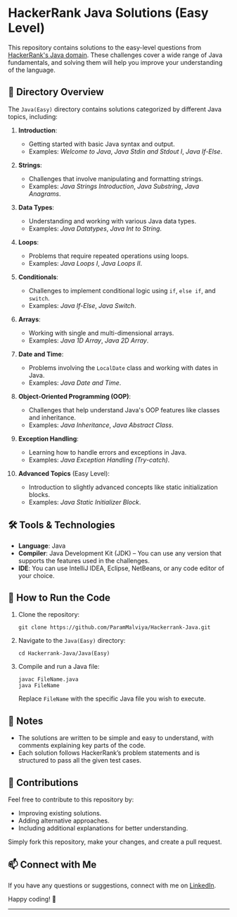 # HackerRank Java Solutions (Easy Level)

This repository contains solutions to the easy-level questions from [HackerRank's Java domain](https://www.hackerrank.com/domains/java?badge_type=java&filters%5Bdifficulty%5D%5B%5D=easy). These challenges cover a wide range of Java fundamentals, and solving them will help you improve your understanding of the language.

## 📂 Directory Overview

The `Java(Easy)` directory contains solutions categorized by different Java topics, including:

1. **Introduction**: 
   - Getting started with basic Java syntax and output.
   - Examples: *Welcome to Java*, *Java Stdin and Stdout I*, *Java If-Else*.

2. **Strings**:
   - Challenges that involve manipulating and formatting strings.
   - Examples: *Java Strings Introduction*, *Java Substring*, *Java Anagrams*.

3. **Data Types**:
   - Understanding and working with various Java data types.
   - Examples: *Java Datatypes*, *Java Int to String*.

4. **Loops**:
   - Problems that require repeated operations using loops.
   - Examples: *Java Loops I*, *Java Loops II*.

5. **Conditionals**:
   - Challenges to implement conditional logic using `if`, `else if`, and `switch`.
   - Examples: *Java If-Else*, *Java Switch*.

6. **Arrays**:
   - Working with single and multi-dimensional arrays.
   - Examples: *Java 1D Array*, *Java 2D Array*.

7. **Date and Time**:
   - Problems involving the `LocalDate` class and working with dates in Java.
   - Examples: *Java Date and Time*.

8. **Object-Oriented Programming (OOP)**:
   - Challenges that help understand Java's OOP features like classes and inheritance.
   - Examples: *Java Inheritance*, *Java Abstract Class*.

9. **Exception Handling**:
   - Learning how to handle errors and exceptions in Java.
   - Examples: *Java Exception Handling (Try-catch)*.

10. **Advanced Topics** (Easy Level):
    - Introduction to slightly advanced concepts like static initialization blocks.
    - Examples: *Java Static Initializer Block*.

## 🛠️ Tools & Technologies

- **Language**: Java
- **Compiler**: Java Development Kit (JDK) – You can use any version that supports the features used in the challenges.
- **IDE**: You can use IntelliJ IDEA, Eclipse, NetBeans, or any code editor of your choice.

## 🚀 How to Run the Code

1. Clone the repository:
   ```
   git clone https://github.com/ParamMalviya/Hackerrank-Java.git
   ```
2. Navigate to the `Java(Easy)` directory:
   ```
   cd Hackerrank-Java/Java(Easy)
   ```
3. Compile and run a Java file:
   ```
   javac FileName.java
   java FileName
   ```
   Replace `FileName` with the specific Java file you wish to execute.

## 📝 Notes

- The solutions are written to be simple and easy to understand, with comments explaining key parts of the code.
- Each solution follows HackerRank’s problem statements and is structured to pass all the given test cases.

## 🤝 Contributions

Feel free to contribute to this repository by:
- Improving existing solutions.
- Adding alternative approaches.
- Including additional explanations for better understanding.

Simply fork this repository, make your changes, and create a pull request.

## 📫 Connect with Me

If you have any questions or suggestions, connect with me on [LinkedIn](https://www.linkedin.com/in/param-malviya/).

Happy coding! 🚀

---
